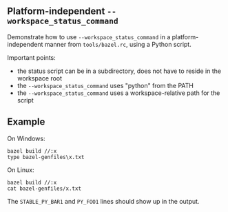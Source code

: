 ## Platform-independent `--workspace_status_command`

Demonstrate how to use `--workspace_status_command` in a platform-independent manner from
`tools/bazel.rc`, using a Python script.

Important points:

- the status script can be in a subdirectory, does not have to reside in the workspace root
- the `--workspace_status_command` uses "python" from the PATH
- the `--workspace_status_command` uses a workspace-relative path for the script

## Example

On Windows:

```
bazel build //:x
type bazel-genfiles\x.txt
```

On Linux:

```
bazel build //:x
cat bazel-genfiles/x.txt
```

The `STABLE_PY_BAR1` and `PY_FOO1` lines should show up in the output.
